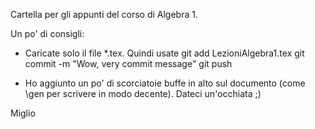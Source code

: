Cartella per gli appunti del corso di Algebra 1.

Un po' di consigli:

- Caricate solo il file *.tex. Quindi usate
	git add LezioniAlgebra1.tex
	git commit -m "Wow, very commit message"
	git push

- Ho aggiunto un po' di scorciatoie buffe in alto sul documento (come \gen per scrivere <x> in modo decente). Dateci un'occhiata ;)

Miglio
